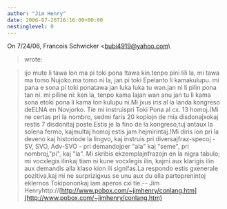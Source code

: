 ```yaml
---
author: "Jim Henry"
date: 2006-07-26T16:16:00+00:00
nestinglevel: 0
---
```

On 7/24/06, Francois Schwicker <[bubi4919@yahoo.com](mailto://bubi4919@yahoo.com)\
> wrote:

> ijo mute li tawa lon ma pi toki pona !tawa kin.tenpo pini lili la, mi tawa ma tomo Nujoko.ma tomo ni la, jan pi toki Epelanto li kamakulupu. mi pana e sona pi toki ponatawa jan luka luka tu wan.jan ni li pilin pona tan ni. mi piline ni: ken la, tenpo kama lajan wan anu jan tu li kama sona etoki pona li kama lon kulupu ni.Mi jxus iris al la landa kongreso deELNA en Novjorko. Tie mi instruispri Toki Pona al cx. 13 homoj.(Mi ne certas pri la nombro, sedmi faris 20 kopiojn de mia disdonajxokaj restis 7 disdonitaj poste.Estis je la fino de la kongreso,tuj antaux la solena fermo, kajmultaj homoj estis jam hejmirintaj.)Mi diris ion pri la deveno kaj historiode la lingvo, kaj instruis pri diversajfraz-specoj - SV, SVO, Adv-SVO - pri demandojper "ala" kaj "seme", pri nombroj,"pi", kaj "la". Mi skribis ekzemplajnfrazojn en la nigra tabulo; mi vocxlegis ilinkaj tiam ni kune vocxlegis ilin, kajmi aux klarigis ilin aux demandis alla klaso kion ili signifas.La respondo estis gxenerale pozitiva,kaj mi ne surprizigxus se unu aux du ella partoprenintoj eklernos Tokipononkaj iam aperos cxi tie.--
Jim Henryhttp://[http://www.pobox.com/~jimhenry/conlang.htm](http://www.pobox.com/~jimhenry/conlang.htm)